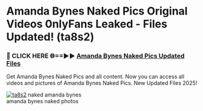 # Amanda Bynes Naked Pics Original Videos 0nlyFans Leaked - Files Updated! (ta8s2)

<h3>🔴 CLICK HERE 🌐==►► <a href="https://tinyurl.com/yckcrads" rel="nofollow">Amanda Bynes Naked Pics Updated Files</a></h3>

Get Amanda Bynes Naked Pics and all content. Now you can access all videos and pictures of Amanda Bynes Naked Pics. New Updated Files 2025!

[![ta8s2](https://i.imgur.com/hpKpOFt.gif)](https://tinyurl.com/yckcrads)
naked amanda bynes<br>
amanda bynes naked photos